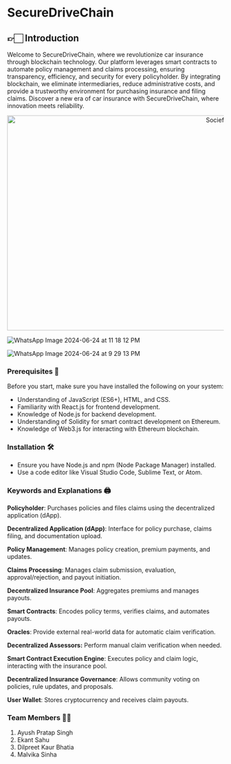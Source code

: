 # SecureDriveChain

## 👉🏻 Introduction
Welcome to SecureDriveChain, where we revolutionize car insurance through blockchain technology. Our platform leverages smart contracts to automate policy management and claims processing, ensuring transparency, efficiency, and security for every policyholder. By integrating blockchain, we eliminate intermediaries, reduce administrative costs, and provide a trustworthy environment for purchasing insurance and filing claims. Discover a new era of car insurance with SecureDriveChain, where innovation meets reliability.


<div align="center"> <img src="https://i.postimg.cc/HLM8Rbkp/Whats-App-Image-2024-06-24-at-9-29-13-PM.jpg" alt="Socieful Logo" width="1000" height="500"> </div>


![WhatsApp Image 2024-06-24 at 11 18 12 PM](https://github.com/malvika-sinha/SecureDriveChain/assets/80953969/aff29056-601f-48b3-b14d-b11e01f70d48)


![WhatsApp Image 2024-06-24 at 9 29 13 PM](https://github.com/malvika-sinha/SecureDriveChain/assets/80953969/327fc0e2-ee94-4c4f-acb2-210b514b5fd6)


### Prerequisites 📝

Before you start, make sure you have installed the following on your system:

- Understanding of JavaScript (ES6+), HTML, and CSS.
- Familiarity with React.js for frontend development.
- Knowledge of Node.js for backend development.
- Understanding of Solidity for smart contract development on Ethereum.
- Knowledge of Web3.js for interacting with Ethereum blockchain.

### Installation 🛠️

- Ensure you have Node.js and npm (Node Package Manager) installed.
- Use a code editor like Visual Studio Code, Sublime Text, or Atom.

### Keywords and Explanations 🖨️

**Policyholder**: Purchases policies and files claims using the decentralized application (dApp).

**Decentralized Application (dApp)**: Interface for policy purchase, claims filing, and documentation upload.

**Policy Management**: Manages policy creation, premium payments, and updates.

**Claims Processing**: Manages claim submission, evaluation, approval/rejection, and payout initiation.

**Decentralized Insurance Pool**: Aggregates premiums and manages payouts.

**Smart Contracts**: Encodes policy terms, verifies claims, and automates payouts.

**Oracles**: Provide external real-world data for automatic claim verification.

**Decentralized Assessors:** Perform manual claim verification when needed.

**Smart Contract Execution Engine**: Executes policy and claim logic, interacting with the insurance pool.

**Decentralized Insurance Governance**: Allows community voting on policies, rule updates, and proposals.

**User Wallet**: Stores cryptocurrency and receives claim payouts.

### Team Members 🤝🏻
1. Ayush Pratap Singh
2. Ekant Sahu
3. Dilpreet Kaur Bhatia
4. Malvika Sinha

